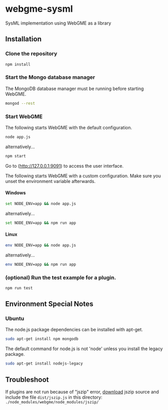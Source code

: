 # webgme-sysml
SysML implementation using WebGME as a library

## Installation

### Clone the repository

``` bash
npm install
```

### Start the Mongo database manager
The MongoDB database manager must be
running before starting WebGME.
``` bash
mongod --rest
```

### Start WebGME 
The following starts WebGME with the default configuration.

``` bash
node app.js 
```
alternatively...
``` bash
npm start
```
Go to (http://127.0.0.1:9091) to access the user interface.

The following starts WebGME with a custom configuration.
Make sure you unset the environment variable afterwards.
#### Windows
``` bash
set NODE_ENV=app && node app.js 
```
alternatively...
``` bash
set NODE_ENV=app && npm run app 
```

#### Linux
``` bash
env NODE_ENV=app && node app.js 
```
alternatively...
``` bash
env NODE_ENV=app && npm run app 
```

### (optional) Run the test example for a plugin.

``` bash
npm run test
```

## Environment Special Notes

### Ubuntu

The node.js package dependencies can be installed with apt-get.
```bash
sudo apt-get install npm mongodb
```

The default command for node.js is not 'node'
unless you install the legacy package.
```bash
sudo apt-get install nodejs-legacy
```

## Troubleshoot
If plugins are not run because of "jszip" error, [download](http://stuk.github.io/jszip/) jszip source
and include the file `dist/jszip.js` in this directory: `./node_modules/webgme/node_modules/jszip/`
